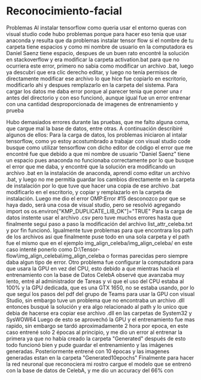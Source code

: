 # Reconocimiento-facial




Problemas
Al instalar tensorflow  como queria usar el entorno queras con visual studio code hubo problemas porque para hacer eso tenia que usar anaconda y resulta que da problemas instalar tensor flow si el nombre de tu carpeta tiene espacios y como mi nombre de usuario en la computadora es Daniel Saenz tiene espacio, despues de un buen rato encontré la solución en stackoverflow y era modificar la carpeta activation.bat para que no ocurriera este error, primero no sabia como modificar un archivo .bat, luego ya descubrí que era clic derecho editar, y luego no tenía permisos de directamente modificar ese archivo lo que hice fue copiarlo en escritorio, modificarlo ahi y despues remplazarlo en la carpeta del sistema.
Para cargar los datos me daba error porque al parecer tenia que poner una r antes del directorio y con eso funcionó, aunque igual fue un error entrenar con una cantidad desproporcionada de imagenes de entrenamiento y prueba

Hubo demasiados errores durante las pruebas, que me falto alguna coma, que cargue mal la base de datos, entre otras.
A continuación describiré algunos de ellos:
Para la carga de datos, los problemas iniciaron al intalar tensorflow, como yo estoy acostumbrado a trabajar con visual studio code busque como utilizar tensorflow con dicho editor de código el error que me encontré fue que debido a que mi nombre de usuario "Daniel Saenz" tiene un espacio pues anaconda no funcionaba correctamente por lo que busque el error que me daba, y encontré que la solución era modificando un archivo .bat en la instalación de anaconda, aprendí como editar un archivo .bat, y luego no me permitía guardar los cambios directamente en la carpeta de instalación por lo que tuve que hacer una copia de ese archivo .bat modificarlo en el escritorio, y copiar y remplazarlo en la carpeta de instalación.
Luego me dio el error OMP:Error #15 desconozco por que se haya dado, será una cosa de visual studio, pero se resolvió agregando import os  os.environ["KMP_DUPLICATE_LIB_OK"]="TRUE"
Para la carga de datos instente usar el archivo .csv pero tuve muchos errores hasta que finalmente segui paso a paso la modificación del archivo list_attr_celeba.txt y por fin funcionó.
Igualmente tuve problemas para que encontrara los path de los archivos asi que finalmente puse todo en una sola carpeta y el path fue el mismo que en el ejemplo img_align_celeba/img_align_celeba/
en este caso intenté ponerlo como D:\Tensor-flow\img_align_celeba\img_align_celeba o formas parecidas pero siempre daba algun tipo de error.
Otro problema fue configurar la computadora para que usara la GPU en vez del CPU, esto debido a que mientras hacía el entrenamiento con la base de Datos CelebA observé que avanzaba muy lento, entré al administrador de Tareas y vi que el uso del CPU estaba al 100% y la GPU dedicada, que es una GTX 1650, no se estaba usando, por lo que seguí los pasos del pdf del grupo de Teams para usar la GPU con visual Studio, sin embargo tuve un problema que no encontraba un archivo .dll entonces busqué la solución y era algo relacionado al path y lo unico que debia de hacerse era copiar ese archivo .dll en las carpetas de System32 y SysWOW64
Luego de esto se aprovechó la GPU y el entrenamiento fue mas rapido, sin embargo se tardó aproximadamente 2 hora por epoca, en este caso entrené solo 2 épocas al principio, y me dio un error al entrenar la primera ya que no había creado la carpeta "Generated" después de esto todo funcionó bien y pude guardar el entrenamiento y las imágenes generadas.
Posteriormente entrené con 10 épocas y las imagenes generadas estan en la carpeta "Generated10epochs"
Finalmente para hacer la red neuronal que reconociera mi rostro cargue el modelo que se entrenó con la base de datos de CelebA, y me dio un accuracy del 66% con 
